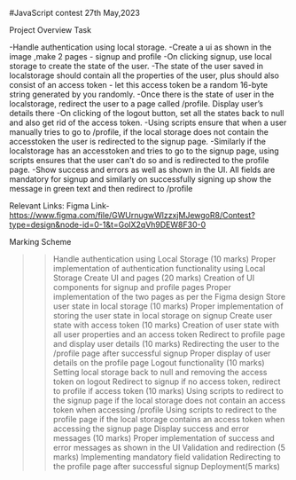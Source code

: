 #JavaScript contest 27th May,2023

Project Overview
Task

-Handle authentication using local storage.
-Create a ui as shown in the image ,make 2 pages - signup and profile
-On clicking signup, use local storage to create the state of the user.
-The state of the user saved in localstorage should contain all the properties of the user, plus should also consist of an access token - let this access token be a random 16-byte string generated by you randomly.
-Once there is the state of user in the localstorage, redirect the user to a page called /profile. Display user’s details there
-On clicking of the logout button, set all the states back to null and also get rid of the access token.
-Using scripts ensure that when a user manually tries to go to /profile, if the local storage does not contain the accesstoken the user is redirected to the signup page.
-Similarly if the localstorage has an accesstoken and tries to go to the signup page, using scripts ensures that the user can't do so and is redirected to the profile page.
-Show success and errors as well as shown in the UI. All fields are mandatory for signup and similarly on successfully signing up show the message in green text and then redirect to /profile

Relevant Links:
Figma Link- https://www.figma.com/file/GWUrnugwWlzzxjMJewgoR8/Contest?type=design&node-id=0-1&t=GolX2qVh9DEW8F30-0

Marking Scheme
>>Handle authentication using Local Storage (10 marks)
>>Proper implementation of authentication functionality using Local Storage
>>Create UI and pages (20 marks)
>>Creation of UI components for signup and profile pages
>>Proper implementation of the two pages as per the Figma design
>>Store user state in local storage (10 marks)
>>Proper implementation of storing the user state in local storage on signup
>>Create user state with access token (10 marks)
>>Creation of user state with all user properties and an access token
>>Redirect to profile page and display user details (10 marks)
>>Redirecting the user to the /profile page after successful signup
>>Proper display of user details on the profile page
>>Logout functionality (10 marks)
>>Setting local storage back to null and removing the access token on logout
>>Redirect to signup if no access token, redirect to profile if access token (10 marks)
>>Using scripts to redirect to the signup page if the local storage does not contain an access token when accessing /profile
>>Using scripts to redirect to the profile page if the local storage contains an access token when accessing the signup page
>>Display success and error messages (10 marks)
>>Proper implementation of success and error messages as shown in the UI
>>Validation and redirection (5 marks)
>>Implementing mandatory field validation
>>Redirecting to the profile page after successful signup
>>Deployment(5 marks)